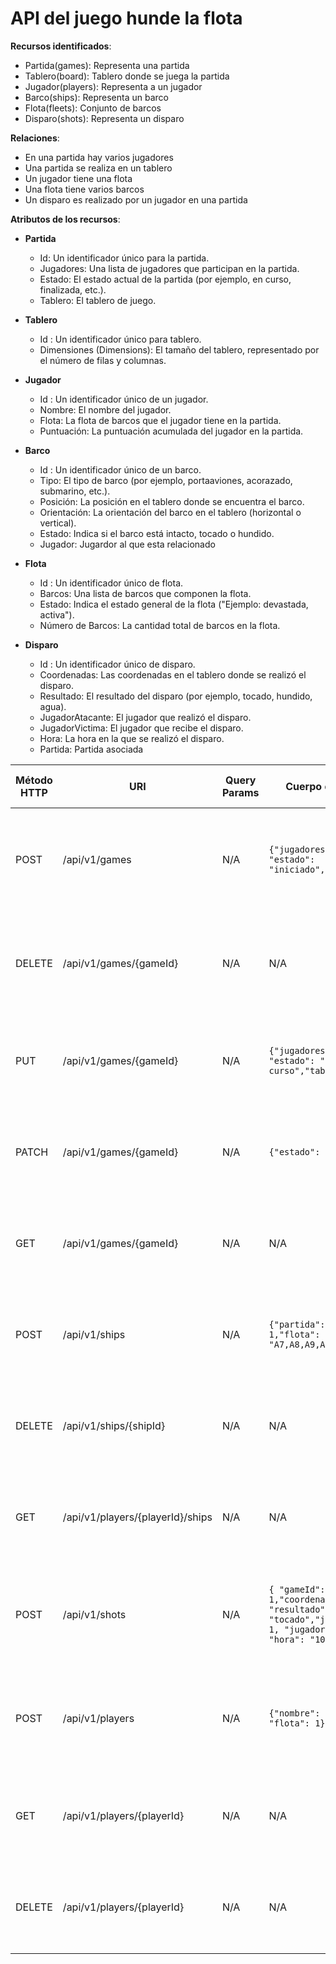 # API del juego hunde la flota



**Recursos identificados**:

- Partida(games): Representa una partida
- Tablero(board): Tablero donde se juega la partida
- Jugador(players): Representa a un jugador
- Barco(ships): Representa un barco
- Flota(fleets): Conjunto de barcos
- Disparo(shots): Representa un disparo


**Relaciones**:

- En una partida hay varios jugadores
- Una partida se realiza en un tablero
- Un jugador tiene una flota
- Una flota tiene varios barcos
- Un disparo es realizado por un jugador en una partida


**Atributos de los recursos**:

- **Partida**
  - Id: Un identificador único para la partida.
  - Jugadores: Una lista de jugadores que participan en la partida.
  - Estado: El estado actual de la partida (por ejemplo, en curso, finalizada, etc.).
  - Tablero: El tablero de juego.

- **Tablero** 
  - Id : Un identificador único para tablero.
  - Dimensiones (Dimensions): El tamaño del tablero, representado por el número de filas y columnas.


- **Jugador**
  - Id : Un identificador único de un jugador.
  - Nombre: El nombre del jugador.
  - Flota: La flota de barcos que el jugador tiene en la partida.
  - Puntuación: La puntuación acumulada del jugador en la partida.


- **Barco**
  - Id : Un identificador único de un barco.
  - Tipo: El tipo de barco (por ejemplo, portaaviones, acorazado, submarino, etc.).
  - Posición: La posición en el tablero donde se encuentra el barco.
  - Orientación: La orientación del barco en el tablero (horizontal o vertical).
  - Estado: Indica si el barco está intacto, tocado o hundido.
  - Jugador: Jugardor al que esta relacionado

- **Flota**
  - Id : Un identificador único de flota.
  - Barcos: Una lista de barcos que componen la flota.
  - Estado: Indica el estado general de la flota ("Ejemplo: devastada, activa").
  - Número de Barcos: La cantidad total de barcos en la flota.

- **Disparo**

  - Id : Un identificador único de disparo.
  - Coordenadas: Las coordenadas en el tablero donde se realizó el disparo.
  - Resultado: El resultado del disparo (por ejemplo, tocado, hundido, agua).
  - JugadorAtacante: El jugador que realizó el disparo.
  - JugadorVictima: El jugador que recibe el disparo.
  - Hora: La hora en la que se realizó el disparo.
  - Partida: Partida asociada



| Método HTTP | URI                             | Query Params  | Cuerpo de la Petición                    | Cuerpo de la Respuesta                                               | Códigos de Respuesta                                    |
|-------------|---------------------------------|---------------|------------------------------------------|-----------------------------------------------------------------------|---------------------------------------------------------|
| POST        | /api/v1/games                | N/A           | `{"jugadores": [1,2], "estado": "iniciado","tablero": 1}`                    | `{"id": 1,"jugadores": [1,2], "estado": "iniciado","tablero": 1}`                                    | 201 Created<br/>400 Bad Request<br/>500 Internal Server Error |
| DELETE        | /api/v1/games/{gameId}                | N/A           | N/A                    | `{"id": 1,"jugadores": [1,2], "estado": "iniciado","tablero": 1}`                                    | 200 Created<br/>404 Not found<br/>500 Internal Server Error |
| PUT        | /api/v1/games/{gameId}                | N/A           | `{"jugadores": [1,2,3], "estado": "en curso","tablero": 1}`                    | `{"id": 1,"jugadores": [1,2,3], "estado": "en curso","tablero": 1}`                                    | 200 Ok<br/>400 Bad Request<br/>500 Internal Server Error |
| PATCH        | /api/v1/games/{gameId}                | N/A           | `{"estado": "iniciada"}`                    | `{"id": 1,"jugadores": [1,2,3], "estado": "iniciada","tablero": 1}`                                    | 200 Ok<br/>400 Bad Request<br/>500 Internal Server Error |
| GET        | /api/v1/games/{gameId}                | N/A           | N/A                    | `{"jugadores": [1,2,3],"ganador":3, "barcos": [ { "jugador": 1,"barcos": [1,2,3 ]},{"jugador": 2,"barcos": [ 3,4]},{"jugador": 3,"barcos": [5,6 ]}], "disparos": [1,2,3,4]}`                                    | 200 OK<br/>404 Not Found<br/>500 Internal Server Error |
| POST        | /api/v1/ships                | N/A           | `{"partida": 1, "jugador": 1,"flota": 2, "posicion": "A7,A8,A9,A10"}`                   | `{"barcoId": 1,"partida": 1, "jugador": 1, "flota": 2, "posicion": "A7,A8,A9,A10"}`                                    | 201 OK<br/>404 Not Found<br/>500 Internal Server Error |
| DELETE      | /api/v1/ships/{shipId}                | N/A           | N/A                   | `{"barcoId": 1,"jugador": 1,"partida": 1, "flota": 2, "posicion": "A7,A8,A9,A10"}`                                    | 200 OK<br/>404 Not Found<br/>500 Internal Server Error |
| GET        | /api/v1/players/{playerId}/ships                | N/A           | N/A                    | `{"barcos": [1,2,3]}`                                    | 200 OK<br/>404 Not Found<br/>500 Internal Server Error |
| POST        | /api/v1/shots                | N/A           | `{ "gameId": 1,"coordenadas": "A1", "resultado": "tocado","jugadorAtacante": 1, "jugadorVictima" : 2, "hora": "10:10:20"}`                    | `{"id": 1,"gameId": 1,"coordenadas": "A1", "resultado": "tocado","jugadorAtacante": 1, "jugadorVictima": 2, "hora": "10:10:20"}`                                    | 201 Created<br/>400 Bad Request<br/>500 Internal Server Error |
| POST        | /api/v1/players                | N/A           | `{"nombre": "Peter", "flota": 1}`                    | `{"id": 1, "nombre": "Peter","flota": 1, "Puntuacion": 0}`                                    | 201 Created<br/>400 Bad Request<br/>500 Internal Server Error |
| GET        | /api/v1/players/{playerId}                | N/A           | N/A                    | `{"id": 1, "nombre": "Peter","flota": 1, "Puntuacion": 0}`                                    | 200 OK<br/>404 Not Found<br/>500 Internal Server Error |
| DELETE        | /api/v1/players/{playerId}                | N/A           | N/A                    | `{"id": 1, "nombre": "Peter","flota": 1, "Puntuacion": 0}`                                    | 200 OK<br/>404 Not Found<br/>500 Internal Server Error |